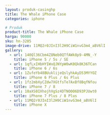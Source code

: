 ```yaml
---
layout: produk-casinghp
title: The Whale iPhone Case
categories: iphone

# Produk
product-title: The Whale iPhone Case
harga: 90000
sku: hn-3285
image-drive: 11MQ2r0JInI3l2H9CiW1nvG3m4_aBV6lI
gallery:
  - url: 140Ql36Cbm4Z8Neb0QTfAWk8p9-4MN_-Y
    title: iPhone 5 / 5s / SE
  - url: 1qfLxIHbHYIWxQJNYpW0wK0Qk8K36TCan
    title: iPhone 6 / 6s
  - url: 1ZufeYb48BUuklijeQslyhkAyD53MYYOZ
    title: iPhone 6 Plus / 6s Plus
  - url: 1fz2mbXyCZdw7XGtfsTe7AxBf8BqfNfou
    title: iPhone 7 / 8
  - url: 10aXS0IXhojhXgSz4DTNO0O6D93PJUwt0
    title: iPhone 7 Plus / 8 Plus
  - url: 11MQ2r0JInI3l2H9CiW1nvG3m4_aBV6lI
    title: iPhone X
---
```

